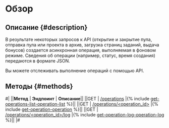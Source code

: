 # Обзор

## Описание {#description}

В результате некоторых запросов к API (открытие и закрытие пула, отправка пула или проекта в архив, загрузка страниц заданий, выдача бонусов) создается асинхронная операция, выполняемая в фоновом режиме. Сведения об операции (например, статус, время создания) передаются в формате JSON.

Вы можете отслеживать выполнение операций с помощью API.

## Методы {#methods}

#|
||**Метод** | **Эндпоинт** | **Описание**||
||GET | [/operations](get-operations-list.md) |{% include [get-operations-list-operation-list](../_includes/concepts/get-operations-list/id-get-operations-list/operation-list.md) %}||
||GET | [/operations/<operation_id>](get-operation.md) |{% include [get-operation-operation](../_includes/concepts/get-operation/id-get-operation/operation.md) %}||
||GET | [/operations/<operation_id>/log](get-operation-log.md) |{% include [get-operation-log-operation-log](../_includes/concepts/get-operation-log/id-get-operation-log/operation-log.md) %}||
|#

